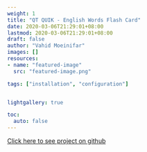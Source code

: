 ```yaml
---
weight: 1
title: "QT QUIK - English Words Flash Card"
date: 2020-03-06T21:29:01+08:00
lastmod: 2020-03-06T21:29:01+08:00
draft: false
author: "Vahid Moeinifar"
images: []
resources:
- name: "featured-image"
  src: "featured-image.png"

tags: ["installation", "configuration"]


lightgallery: true

toc:
  auto: false
---
```



<!--more-->




[Click here to see project on github](https://github.com/vahidmoeinifar/EnglishWordsFlashCard-with-sql-database)

